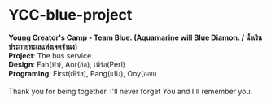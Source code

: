 # YCC-blue-project<br />
<b>Young Creator's Camp - Team Blue. (Aquamarine will Blue Diamon. / น้ำเงินประกายทะเลแห่งเจตจำนง)</b><br />
<b>Project</b>: The bus service. <br />
<b>Design</b>: Fah(ฟ้า), Aor(อ้อ), เพิร์ล(Perl) <br />
<b>Programing</b>: First(เฟิร์ส), Pang(แป้ง), Ooy(ออย) <br /><br />
Thank you for being together. I'll never forget You and I'll remember you.
